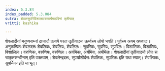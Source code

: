 ```yaml
---
index: 5.3.84
index_padded: 5.3.084
sutra: शेवलसुपरिविशालावरुणार्यमाऽदिनां तृतीयात्
vritti: kashika

---
```

शेवलादीनां मनुष्यनाम्नां ठाजादौ प्रत्यये परतः तृतीयादचः ऊर्ध्वस्य लोपो भवति। पूर्वस्य अयम् अपवादः। अनुकम्पितः शेवलदत्तः शेवलिकः, शेवलियः, शेवलिलः। सुपरिकः, सुपरियः, सुपरिलः। विशालिकः, विशालियः, विशालिलः। वरुणिकः, वरुणियः, वरुणिलः। अर्यमिकः, अर्यमियः, अर्यमिलः। शेवलादीनां तृतीयादचो लोपः स चाकृतसन्धीनाम् इति वक्तव्यम्। शेवलेन्द्रदत्तः, सुपर्याशीर्दत्तः शेवलिकः, सुपरिकः इति यथा स्यात्। शेवल्यिकः, सुपर्यिकः इति मा भूत्।